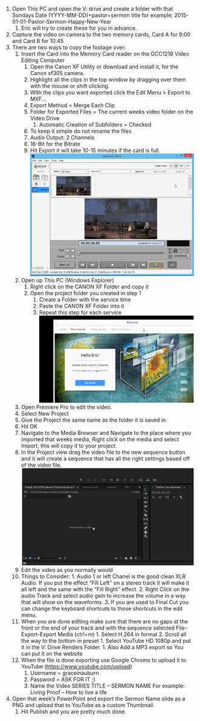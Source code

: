 1.  Open This PC and open the V: drive and create a folder with that Sundays Date (YYYY-MM-DD)+pastor+sermon title for example: 2015-01-01-Pastor-Sermon-Happy-New-Year
    1.  Eric will try to create these for you in advance.
2.  Capture the video on camera to the two memory cards, Card A for 9:00 and Card B for 10:45
3.  There are two ways to copy the footage over:
    1.  Insert the Card into the Memory Card reader on the GCC1219 Video Editing Computer
        1.  Open the Canon XF Utility or download and install it, for the Canon xf305 camera.
        2.  Highlight all the clips in the top window by dragging over them with the mouse or shift clicking.
        3.  With the clips you want exported click the Edit Menu > Export to MXF&hellip;
        1.  Export Method = Merge Each Clip
        2.  Folder for Exported Files = The current weeks video folder on the Video Drive
            1.  Automatic Creation of Subfolders = Checked
        3.  To keep it simple do not rename the files
        4.  Audio Output: 2 Channels
        5.  16-Bit for the Bitrate
        6.  Hit Export it will take 10-15 minutes if the card is full.
![](img/canonutil.gif)
    1.  Open up This PC (Windows Explorer)
        1.  Right click on the CANON XF Folder and copy it
        2.  Open the project folder you created in step 1
            1.  Create a Folder with the service time
            2.  Paste the CANON XF Folder into it
            3.  Repeat this step for each service
![](img/Premiereopen.gif)
    3.  Open Premiere Pro to edit the video.
    4.  Select New Project
    5.  Give the Project the same name as the folder it is saved in.
    6.  Hit OK
    7.  Navigate to the Media Browser and Navigate to the place where you imported that weeks media, Right click on the media and select Import, this will copy it to your project.
    8.  In the Project view drag the video file to the new sequence button and it will create a sequence that has all the right settings based off of the video file.
![](img/ImportMedia.gif)
    9.  Edit the video as you normally would
    10.  Things to Consider:
        1.  Audio 1 or left Chanel is the good clean XLR Audio. If you put the effect “Fill Left” on a stereo track it will make it all left and the same with the “Fill Right” effect.
        2.  Right Click on the audio Track and select audio gain to increase the volume in a way that will show on the waveforms.
        3.  If you are used to Final Cut you can change the keyboard shortcuts to those shortcuts in the edit menu.
    11.  When you are done editing make sure that there are no gaps at the front or the end of your track and with the sequence selected File-Export-Export Media (ctrl+m)
        1.  Select H.264 in format
        2.  Scroll all the way to the bottom in preset
        1.   Select YouTube HD 1080p and put it in the V: Drive Renders Folder.
        1.  Also Add a MP3 export so You can put it on the website
    1.  When the file is done exporting use Google Chrome to upload it to YouTube (https://www.youtube.com/upload)
        1.  Username = graceinauburn
        2.  Password = ASK FOR IT ;)
        3.  Name the Video SERIES TITLE – SERMON NAME For example: Living Proof – How to live a life
2.  Open that week’s PowerPoint and export the Sermon Name slide as a PNG and upload that to YouTube as a custom Thumbnail.
    1.  Hit Publish and you are pretty much done.
